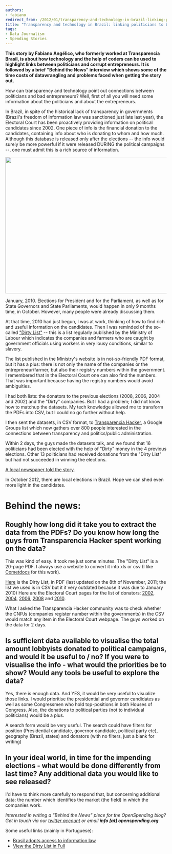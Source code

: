 ```yaml
--- 
authors:
- fabiano
redirect_from: /2012/01/transparency-and-technology-in-brazil-linking-politicians-to-bad-entrepreneurs/
title: "Transparency and technology in Brazil: linking politicians to bad entrepreneurs"
tags: 
- Data Journalism
- Spending Stories
---
```

**This story by Fabiano Angélico, who formerly worked at Transparencia Brasil, is about how technology and the help of coders can be used to highlight links between politicians and corrupt entrepreneurs. It is followed by a brief "Behind the News" interview which shows some of the time costs of datawrangling and problems faced when getting the story out.** 

How can transparency and technology point out connections between politicians and bad entrepreneurs? Well, first of all you will need some information about the politicians and about the entrepreneurs.

In Brazil, in spite of the historical lack of transparency in governments (Brazil's freedom of information law was sanctioned just late last year), the Electoral Court has been proactively providing information on political candidates since 2002. One piece of info is the financial donation to the candidates, containing info about who is donating to whom and how much. Although this database is released only after the elections -- the info would surely be more powerful if it were released DURING the political campaigns --, one must admit this is a rich source of information.

<a href="http://www.flickr.com/photos/elaws/3883627250/sizes/z/in/photostream/"><img alt="" src="http://farm3.staticflickr.com/2542/3883627250_067b94c247_z.jpg" title="Roger Schultz via Flickr (CC-BY)" class="alignnone" width="640" height="425" /></a>

January, 2010. Elections for President and for the Parliament, as well as for State Governors and State Parliaments, would happen in only 9 months time, in October. However, many people were already discussing them.

At that time, 2010 had just begun, I was at work, thinking of how to find rich and useful information on the candidates. Then I was reminded of the so-called ["Dirty List"](http://www.mte.gov.br/sgcnoticia.asp?IdConteudoNoticia=6680&PalavraChave=lista%20suja) -- this is a list regularly published by the Ministry of Labour which indicates the companies and farmers who are caught by government officials using workers in very lousy conditions, similar to slavery.

The list published in the Ministry's website is in not-so-friendly PDF format, but it has a plus: there is not only the name of the companies or the entrepreneur/farmer, but also their registry numbers within the government. I remembered that in the Electoral Court one can also find the numbers. That was important because having the registry numbers would avoid ambiguities.

I had both lists: the donators to the previous elections (2008, 2006, 2004 and 2002) and the "Dirty" companies. But I had a problem; I did not know how to matchup the datasets. My tech knowledge allowed me to transform the PDFs into CSV, but I could no go further without help.

I then sent the datasets, in CSV format, to [Transparencia Hacker](http://thacker.com.br/), a Google Groups list which now gathers over 800 people interested in the connections between transparency and politics/public administration.

Within 2 days, the guys made the datasets talk, and we found that 16 politicians had been elected with the help of "Dirty" money in the 4 previous elections. Other 13 politicians had received donations from the "Dirty List" but had not succeeded in winning the elections.

[A local newspaper told the story](http://www.agenciasebrae.com.br/noticia.kmf?canal=36&cod=9376495&indice=0).

In October 2012, there are local elections in Brazil. Hope we can shed even more light in the candidates.

# Behind the news: 

## Roughly how long did it take you to extract the data from the PDFs? Do you know how long the guys from Transparencia Hacker spent working on the data?

This was kind of easy. It took me just some minutes. The "Dirty List" is a 20-page PDF. I always use a website to convert it into xls or csv (I like [Cometdocs](http://www.cometdocs.com/) for this work). 

[Here](http://portal.mte.gov.br/data/files/8A7C812D3374524E0133835496AF7D72/CADASTRO%20DE%20EMPREGADORES%2008%20de%20novembro%202011.pdf) is the Dirty List, in PDF (last updated on the 8th of November, 2011; the list we used is in CSV but it it very outdated because it was due to January 2010) 
Here are the Electoral Court pages for the list of donators: [2002](http://www.tse.jus.br/internet/eleicoes/2002/prest_blank.htm), [2004](http://www.tse.jus.br/internet/eleicoes/2004/prest_blank.htm), [2006](http://www.tse.jus.br/eleicoes/eleicoes-anteriores/eleicoes-2006/prestacao-de-contas-eleicoes-2006), [2008](http://www.tse.jus.br/eleicoes/contas-eleitorais/candidatos-e-comites/prestacao-de-contas-eleitorais-2008) and [2010](http://spce2010.tse.jus.br/spceweb.consulta.prestacaoconta2010/pesquisaCandidato.jsp). 

What I asked the Transparencia Hacker community was to check whether the CNPJs (companies register number within the governments) in the CSV would match any item in the Electoral Court webpage. The guys worked on the data for 2 days.

## Is sufficient data available to visualise the total amount lobbyists donated to political campaigns, and would it be useful to / no? If you were to visualise the info - what would the priorities be to show? Would any tools be useful to explore the data?

Yes, there is enough data. And YES, it would be very useful to visualize those links. I would prioritise the presidential and governor candidates as well as some Congressmen who hold top-positions in both Houses of Congress. Also, the donations to political parties (not to individual politicians) would be a plus. 

A search form would be very useful. The search could have filters for position (Presidential candidate, governor candidate, political party etc), geography (Brazil, states) and donators (with no filters, just a blank for writing)

## In your ideal world, in time for the impending elections - what would be done differently from last time? Any additional data you would like to see released? 

I'd have to think more carefully to respond that, but concerning additional data: the number which identifies the market (the field) in which the companies work. 

*Interested in writing a "Behind the News" piece for the OpenSpending blog? Get in touch via our [twitter account](https://twitter.com/#!/openspending) or email **info [at] openspending.org**.*

Some useful links (mainly in Portuguese):

 * [Brasil adopts access to information law](http://www.article19.org/resources.php/resource/2862/en/brazil-adopts-access-to-information-law)
 * [View the Dirty List in Full](http://www.mte.gov.br/sgcnoticia.asp?IdConteudoNoticia=6680&PalavraChave=lista%20suja)
